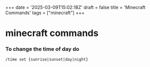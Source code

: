 +++
date = '2025-03-09T15:02:18Z'
draft = false
title = 'Minecraft Commands'
tags = ["minecraft"]
+++

# minecraft commands

### To change the time of day do

`/time set {sunrise|sunset|day|night}`